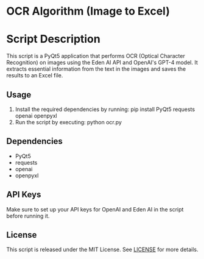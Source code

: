 # OCR Algorithm (Image to Excel)

# Script Description

This script is a PyQt5 application that performs OCR (Optical Character Recognition) on images using the Eden AI API and OpenAI's GPT-4 model. It extracts essential information from the text in the images and saves the results to an Excel file.

## Usage

1. Install the required dependencies by running:
pip install PyQt5 requests openai openpyxl
2. Run the script by executing:
python ocr.py

## Dependencies

- PyQt5
- requests
- openai
- openpyxl

## API Keys

Make sure to set up your API keys for OpenAI and Eden AI in the script before running it.

## License

This script is released under the MIT License. See [LICENSE](LICENSE) for more details.
